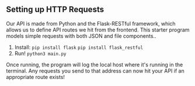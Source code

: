 ## Setting up HTTP Requests
Our API is made from Python and the Flask-RESTful framework, which allows us to define API routes we hit from the frontend.
This starter program models simple requests with both JSON and file components.. 
1. Install: `pip install flask` `pip install flask_restful`
2. Run! `python3 main.py`

Once running, the program will log the local host where it's running in the terminal. Any requests 
you send to that address can now hit your API if an appropriate route exists! 